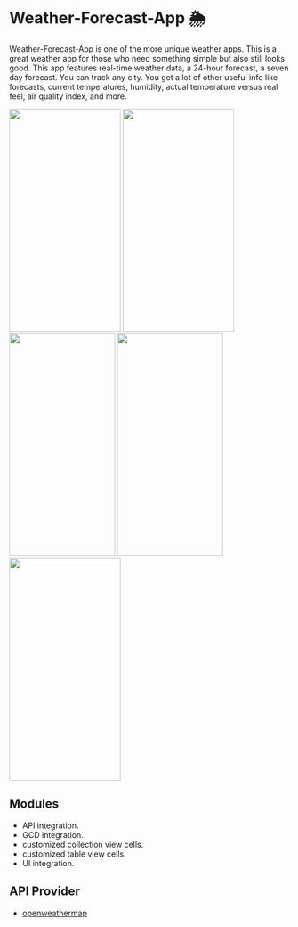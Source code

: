 # Weather-Forecast-App :sun_behind_rain_cloud:

 Weather-Forecast-App is one of the more unique weather apps. This is a great weather app for those who need something simple but also still looks good.  This app features real-time weather data, a 24-hour forecast, a seven day forecast. You can track any city. You get a lot of other useful info like  forecasts, current temperatures, humidity, actual temperature versus real feel, air quality index, and more.

<p float="left">
<img src="https://user-images.githubusercontent.com/88550114/164730581-06dd8f81-5721-42ba-bb98-b2c9ae838fa7.png" width="200" height="400" />
<img src="https://user-images.githubusercontent.com/88550114/164730721-31491409-b77a-450a-b47b-90d76b84e3b4.png" width="200" height="400" />
<img src="https://user-images.githubusercontent.com/88550114/164730736-7a5ed688-229f-4070-86ee-2c8802517982.png" width="190" height="400" />
<img src="https://user-images.githubusercontent.com/88550114/164730751-dc43e8d2-861d-466b-83aa-76d210fc2669.png" width="190" height="400" />
<img src="https://user-images.githubusercontent.com/88550114/164730767-e6fe655a-df5b-4e3a-940a-1b26effeeb1a.png" width="200" height="400" />
</p>

## Modules

- API integration.
- GCD integration.
- customized collection view cells.
- customized table view cells.
- UI integration.

## API Provider

- [openweathermap](https://openweathermap.org/)
